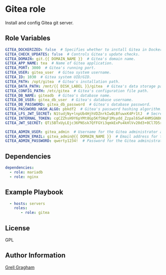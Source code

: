 Gitea role
=========

Install and config Gitea git server.

Role Variables
--------------

```yml
GITEA_DOCKERIZED: false  # Specifies whether to install Gitea in Docker or not.
GITEA_CHECK_UPDATES: false  # Controls Gitea's update checks.
GITEA_DOMAIN: git.{{ DOMAIN_NAME }}  # Gitea's domain name.
GITEA_APP_NAME: tea  # Name of Gitea application.
GITEA_PORT: 3000  # Gitea's running port.
GITEA_USER: gitea_user  # Gitea system username.
GITEA_ID: 1030  # Gitea system UID/GID.
GITEA_PATH: /opt/gitea  # Gitea's installation path.
GITEA_DATA_PATH: /mnt/{{ DISK_LABEL }}/gitea  # Gitea's data storage path.
GITEA_CONFIG_PATH: /etc/gitea  # Gitea's configuration file path.
GITEA_DB_NAME: giteadb  # Gitea's database name.
GITEA_DB_USER: gitea_db_user  # Gitea's database username.
GITEA_DB_PASSWORD: gitea_db_password  # Gitea's database password.
GITEA_PASSWORD_HASH_ALGO: pbkdf2  # Gitea's password hashing algorithm.
GITEA_LFS_JWT_SECRET: N1tudjNy+lnpUb4HjhVDZnrkIw0LBfuwxK4Pr1tJ  # Secret key for Gitea's Large File Storage JWT authentication.
GITEA_INTERNAL_TOKEN: cgCZZhsH9Y6pYMt8Gp5KfSNqF1Msydd_Zzpal6SwF4HMSGN86ZT2qHjfsQ7y64cPV1ev7HF/jygkFEVvfiCzrKA  # Gitea's internal token.
GITEA_JWT_SECRET: QTi5BTxUyLEjc36PNSsk7QfFGYi3qmkExPu4kHlVv20d3+0Cl7D5r7KwqpA=  # Secret key for Gitea's JWT authentication.

GITEA_ADMIN_USER: gitea_admin  # Username for the Gitea administrator account.
GITEA_ADMIN_EMAIL: gitea_admin@{{ DOMAIN_NAME }}  # Email address for the Gitea administrator account.
GITEA_ADMIN_PASSWORD: qwerty1234!  # Password for the Gitea administrator account.
```

Dependencies
------------

```yml
dependencies:
  - role: mariadb
  - role: nginx
```

Example Playbook
----------------

```yml
  - hosts: servers
    roles:
       - role: gitea
```

License
-------

GPL

Author Information
------------------

[Grell Gragham](https://github.com/ggragham)
